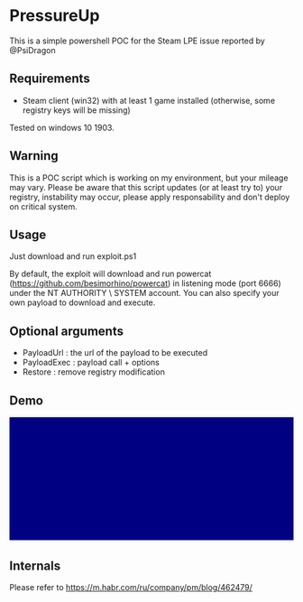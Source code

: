 # PressureUp

This is a simple powershell POC for the Steam LPE issue reported by @PsiDragon

Requirements
------------
* Steam client (win32) with at least 1 game installed (otherwise, some registry keys will be missing)

Tested on windows 10 1903.

Warning
-------

This is a POC script which is working on my environment, but your mileage may vary.
Please be aware that this script updates (or at least try to) your registry, instability may occur, please apply responsability and don't deploy on critical system. 


Usage
-----

Just download and run exploit.ps1

By default, the exploit will download and run powercat (https://github.com/besimorhino/powercat) in listening mode (port 6666) under the NT AUTHORITY \ SYSTEM account. 
You can also specify your own payload to download and execute.

Optional arguments
------------------

* PayloadUrl : the url of the payload to be executed
* PayloadExec : payload call + options
* Restore : remove registry modification

Demo 
-----

![](terminalizer.gif)

Internals
---------

Please refer to https://m.habr.com/ru/company/pm/blog/462479/








